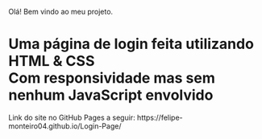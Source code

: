 Olá! Bem vindo ao meu projeto.
<h1>Uma página de login feita utilizando HTML & CSS<br>Com responsividade mas sem nenhum JavaScript envolvido</h1>
<p>Link do site no GitHub Pages a seguir: https://felipe-monteiro04.github.io/Login-Page/</p>
